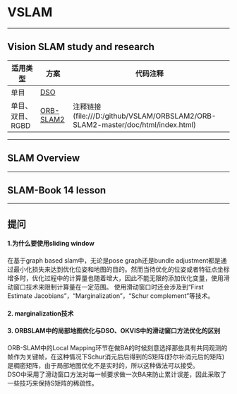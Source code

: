 # VSLAM
----
## Vision SLAM study and research

|适用类型|方案|代码注释|  
|--|--|--|
| 单目 | [DSO](https://github.com/MRwangmaomao/VSLAM/tree/master/DSO) || 
| 单目、双目、RGBD | [ORB-SLAM2](https://github.com/MRwangmaomao/VSLAM/tree/master/ORBSLAM2) | 注释链接(file:///D:/github/VSLAM/ORBSLAM2/ORB-SLAM2-master/doc/html/index.html)|
----

## SLAM Overview

----
## SLAM-Book 14 lesson

----
## 提问
#### 1.为什么要使用sliding window  
在基于graph based slam中，无论是pose graph还是bundle adjustment都是通过最小化损失来达到优化位姿和地图的目的。然而当待优化的位姿或者特征点坐标增多时，优化过程中的计算量也随着增大，因此不能无限的添加优化变量，使用滑动窗口技术来限制计算量在一定范围。
使用滑动窗口时还会涉及到“First Estimate Jacobians”，“Marginalization”，“Schur complement”等技术。

#### 2. marginalization技术

#### 3. ORBSLAM中的局部地图优化与DSO、OKVIS中的滑动窗口方法优化的区别  
ORB-SLAM中的Local Mapping环节在做BA的时候刻意选择那些具有共同观测的帧作为关键帧，在这种情况下Schur消元后后得到的S矩阵(舒尔补消元后的矩阵)是稠密矩阵，由于局部地图优化不是实时的，所以这种做法可以接受。  
DSO中采用了滑动窗口方法对每一帧要求做一次BA来防止累计误差，因此采取了一些技巧来保持S矩阵的稀疏性。